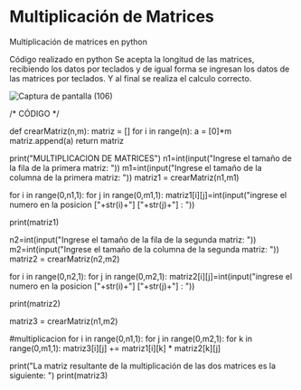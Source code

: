 # Multiplicación de Matrices
Multiplicación de matrices en python

Código realizado en python
Se acepta la longitud de las matrices, recibiendo los datos por teclados y de igual forma se ingresan los datos de las matrices por teclados.
Y al final se realiza el calculo correcto.

![Captura de pantalla (106)](https://user-images.githubusercontent.com/66236038/122299208-4ebebe00-cec3-11eb-9ddd-42b9b46f3a0f.png)


/* CÓDIGO */

def crearMatriz(n,m):
 matriz = []
 for i in range(n):
     a = [0]*m
     matriz.append(a)
 return matriz

print("MULTIPLICACION DE MATRICES")
n1=int(input("Ingrese el tamaño de la fila de la primera matriz: "))
m1=int(input("Ingrese el tamaño de la columna de la primera matriz: "))
matriz1 = crearMatriz(n1,m1)

for i in range(0,n1,1):
    for j in range(0,m1,1):
        matriz1[i][j]=int(input("ingrese el numero en la posicion ["+str(i)+"] ["+str(j)+"] : "))
        
print(matriz1)

n2=int(input("Ingrese el tamaño de la fila de la segunda matriz: "))
m2=int(input("Ingrese el tamaño de la columna de la segunda matriz: "))
matriz2 = crearMatriz(n2,m2)

for i in range(0,n2,1):
    for j in range(0,m2,1):
        matriz2[i][j]=int(input("ingrese el numero en la posicion ["+str(i)+"] ["+str(j)+"] : "))
        
print(matriz2)

matriz3 = crearMatriz(n1,m2)

#multiplicacion
for i in range(0,n1,1):
    for j in range(0,m2,1):
        for k in range(0,m1,1):
            matriz3[i][j] += matriz1[i][k] * matriz2[k][j]
            
print("La matriz resultante de la multiplicación de las dos matrices es la siguiente: ")
print(matriz3)
